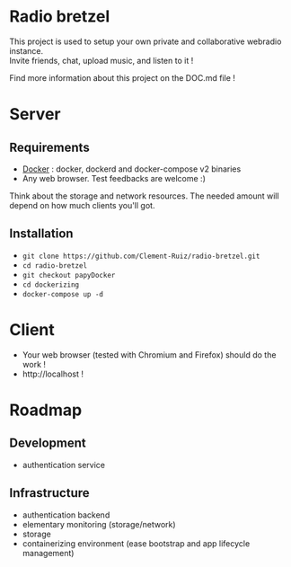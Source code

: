 # Radio bretzel

This project is used to setup your own private and collaborative webradio instance.  
Invite friends, chat, upload music, and listen to it !

Find more information about this project on the DOC.md file !
# Server
## Requirements
* [Docker](https://www.docker.com/ "Docker Official Website") : docker, dockerd and docker-compose v2 binaries
* Any web browser. Test feedbacks are welcome :)

Think about the storage and network resources. The needed amount will depend on how much clients you'll got.

## Installation

* `git clone https://github.com/Clement-Ruiz/radio-bretzel.git`
* `cd radio-bretzel`
* `git checkout papyDocker`
* `cd dockerizing`
* `docker-compose up -d`

# Client

* Your web browser (tested with Chromium and Firefox) should do the work !
* http://localhost !


# Roadmap
## Development
* authentication service

## Infrastructure
* authentication backend
* elementary monitoring (storage/network)
* storage
* containerizing environment (ease bootstrap and app lifecycle management)
